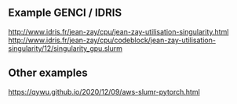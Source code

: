 ## Example GENCI / IDRIS
http://www.idris.fr/jean-zay/cpu/jean-zay-utilisation-singularity.html
http://www.idris.fr/jean-zay/cpu/codeblock/jean-zay-utilisation-singularity/12/singularity_gpu.slurm

## Other examples
https://qywu.github.io/2020/12/09/aws-slumr-pytorch.html
